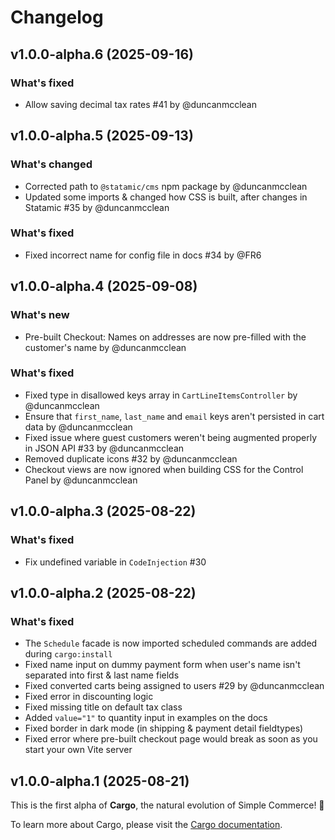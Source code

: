 # Changelog

## v1.0.0-alpha.6 (2025-09-16)

### What's fixed
- Allow saving decimal tax rates #41 by @duncanmcclean



## v1.0.0-alpha.5 (2025-09-13)

### What's changed
- Corrected path to `@statamic/cms` npm package by @duncanmcclean
- Updated some imports & changed how CSS is built, after changes in Statamic #35 by @duncanmcclean

### What's fixed
- Fixed incorrect name for config file in docs #34 by @FR6



## v1.0.0-alpha.4 (2025-09-08)

### What's new
- Pre-built Checkout: Names on addresses are now pre-filled with the customer's name by @duncanmcclean

### What's fixed
- Fixed type in disallowed keys array in `CartLineItemsController` by @duncanmcclean
- Ensure that `first_name`, `last_name` and `email` keys aren't persisted in cart data by @duncanmcclean
- Fixed issue where guest customers weren't being augmented properly in JSON API #33 by @duncanmcclean
- Removed duplicate icons #32 by @duncanmcclean
- Checkout views are now ignored when building CSS for the Control Panel by @duncanmcclean



## v1.0.0-alpha.3 (2025-08-22)

### What's fixed
- Fix undefined variable in `CodeInjection` #30



## v1.0.0-alpha.2 (2025-08-22)

### What's fixed
- The `Schedule` facade is now imported scheduled commands are added during `cargo:install`
- Fixed name input on dummy payment form when user's name isn't separated into first & last name fields
- Fixed converted carts being assigned to users #29 by @duncanmcclean
- Fixed error in discounting logic
- Fixed missing title on default tax class
- Added `value="1"` to quantity input in examples on the docs
- Fixed border in dark mode (in shipping & payment detail fieldtypes)
- Fixed error where pre-built checkout page would break as soon as you start your own Vite server



## v1.0.0-alpha.1 (2025-08-21)

This is the first alpha of **Cargo**, the natural evolution of Simple Commerce! 🚀

To learn more about Cargo, please visit the [Cargo documentation](https://builtwithcargo.dev).